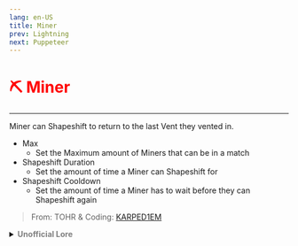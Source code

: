 ```yaml
---
lang: en-US
title: Miner
prev: Lightning
next: Puppeteer
---
```


# <font color="red">⛏️ <b>Miner</b></font> <Badge text="Concealing" type="tip" vertical="middle"/>
---

Miner can Shapeshift to return to the last Vent they vented in.
* Max
  * Set the Maximum amount of Miners that can be in a match
* Shapeshift Duration
  * Set the amount of time a Miner can Shapeshift for
* Shapeshift Cooldown
  * Set the amount of time a Miner has to wait before they can Shapeshift again

> From: TOHR & Coding: [KARPED1EM](https://github.com/KARPED1EM)

<details>
<summary><b><font color=gray>Unofficial Lore</font></b></summary>

The Miner had been working with the crewmates his whole life, exploring multiple planets and being introduced to their own spaceship, The Skeld—a huge airship—and even a Mushroom Wonderland known as The Fungle. However, the crewmates decided they no longer needed the Miner and planned to get rid of him, covering it up in the process.

Overhearing this, the Miner made the desperate decision to contact someone he vowed never to speak to: the Godfather. He begged for employment, selling his soul to the Godfather and sealing his fate.

It is said to this day that if you see an extra vent, your fate has been sealed too. So, you can sing your feeble thoughts and prayers, but they will do nothing to save you.
> Submitted by: Northie
</details>
